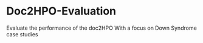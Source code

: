 # Doc2HPO-Evaluation
Evaluate the performance of the doc2HPO
With a focus on Down Syndrome case studies

